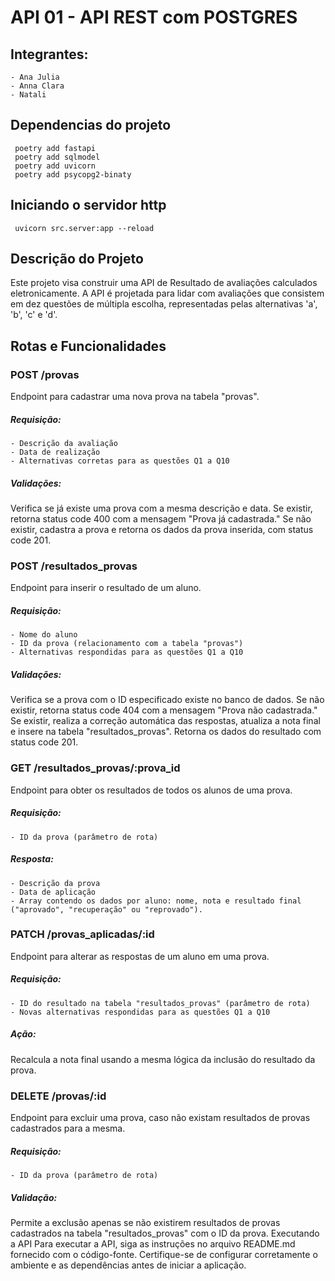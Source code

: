# API 01 - API REST com POSTGRES

## Integrantes:
````shell
- Ana Julia
- Anna Clara 
- Natali
```` 


## Dependencias do projeto 
```shell
 poetry add fastapi
 poetry add sqlmodel
 poetry add uvicorn
 poetry add psycopg2-binaty
```

## Iniciando o servidor http
```shell
 uvicorn src.server:app --reload
```

## Descrição do Projeto
Este projeto visa construir uma API de Resultado de avaliações calculados eletronicamente. A API é projetada para lidar com avaliações que consistem em dez questões de múltipla escolha, representadas pelas alternativas 'a', 'b', 'c' e 'd'.

## Rotas e Funcionalidades
### POST /provas
Endpoint para cadastrar uma nova prova na tabela "provas".

##### Requisição:
````shell
- Descrição da avaliação
- Data de realização
- Alternativas corretas para as questões Q1 a Q10
````
##### Validações:
Verifica se já existe uma prova com a mesma descrição e data.
Se existir, retorna status code 400 com a mensagem "Prova já cadastrada."
Se não existir, cadastra a prova e retorna os dados da prova inserida, com status code 201.

### POST /resultados_provas
Endpoint para inserir o resultado de um aluno.

##### Requisição:
````shell
- Nome do aluno
- ID da prova (relacionamento com a tabela "provas")
- Alternativas respondidas para as questões Q1 a Q10
````
##### Validações:
Verifica se a prova com o ID especificado existe no banco de dados.
Se não existir, retorna status code 404 com a mensagem "Prova não cadastrada."
Se existir, realiza a correção automática das respostas, atualiza a nota final e insere na tabela "resultados_provas".
Retorna os dados do resultado com status code 201.

### GET /resultados_provas/:prova_id
Endpoint para obter os resultados de todos os alunos de uma prova.

##### Requisição:
````shell
- ID da prova (parâmetro de rota)
````
##### Resposta:
````shell
- Descrição da prova
- Data de aplicação
- Array contendo os dados por aluno: nome, nota e resultado final ("aprovado", "recuperação" ou "reprovado").
````

### PATCH /provas_aplicadas/:id
Endpoint para alterar as respostas de um aluno em uma prova.

##### Requisição:
````shell
- ID do resultado na tabela "resultados_provas" (parâmetro de rota)
- Novas alternativas respondidas para as questões Q1 a Q10
````
##### Ação:
Recalcula a nota final usando a mesma lógica da inclusão do resultado da prova.

### DELETE /provas/:id
Endpoint para excluir uma prova, caso não existam resultados de provas cadastrados para a mesma.

##### Requisição:
````shell
- ID da prova (parâmetro de rota)
````
##### Validação:
Permite a exclusão apenas se não existirem resultados de provas cadastrados na tabela "resultados_provas" com o ID da prova.
Executando a API
Para executar a API, siga as instruções no arquivo README.md fornecido com o código-fonte. Certifique-se de configurar corretamente o ambiente e as dependências antes de iniciar a aplicação.
